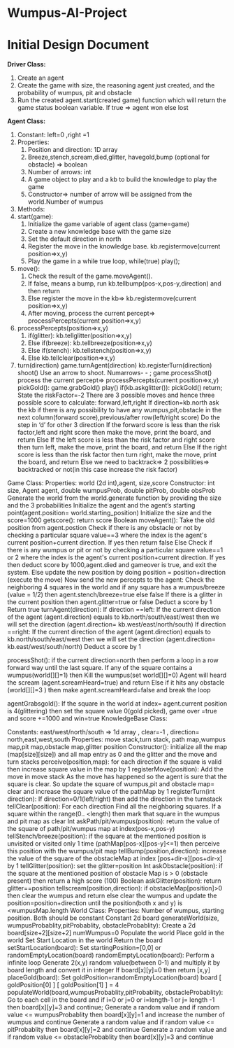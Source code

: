 # Wumpus-AI-Project
# Initial Design Document  
**Driver Class:**

1. Create an agent
2. Create the game with size, the reasoning agent just created, and the probability of wumpus, pit and obstacle
3. Run the created agent.start(created game) function which will return the game status boolean variable. If true ⇒ agent won else lost

**Agent Class:**

1. Constant: left=0 ,right =1
2. Properties:
    1. Position and direction: 1D array
    2. Breeze,stench,scream,died,glitter, havegold,bump (optional for obstacle) ⇒ boolean
    3. Number of arrows: int
    4. A game object to play and a kb to build the knowledge to play the game
    5. Constructor⇒ number of arrow will be assigned from the world.Number of wumpus
3. Methods:  
 1. start(game):
    1. Initialize the game variable of agent class (game=game)
    2. Create a new knowledge base with the game size
    3. Set the default direction in north
    4. Register the move in the knowledge base. kb.registermove(current position⇒x,y)
    5. Play the game in a while true loop, while(true) play();
 2. move():
    1.  Check the result of the game.moveAgent().
    2.  If false, means a bump, run kb.tellbump(pos-x,pos-y,direction) and then return
    3.  Else register the move in the kb⇒ kb.registermove(current position⇒x,y)
    4.  After moving, process the current percept⇒ processPercepts(current position⇒x,y)
3. processPercepts(position⇒x,y)
    1. if(glitter): kb.tellglitter(position⇒x,y)
    2. Else if(breeze): kb.tellbreeze(position⇒x,y)
    3. Else if(stench): kb.tellstench(position⇒x,y)
    4. Else kb.tellclear(position⇒x,y)
4. turn(direction)
game.turnAgent(direction)
kb.registerTurn(direction)
shoot()
Use an arrow to shoot. Numarrows- - ;
game.processShot()
process the current percept⇒ processPercepts(current position⇒x,y)
pickGold():
game.grabGold()
play()
if(kb.askglitter()): pickGold() return;
State the riskFactor=-2
There are 3 possible moves and hence three possible score to calculate: forward,left,right
If direction=kb.north ask the kb if there is any possibility to have any wumpus,pit,obstacle in the next column(forward score),previous/after row(left/right score) 
Do the step in ‘d’ for other 3 direction
If the forward score is less than the risk factor,left and right score then make the move, print the board, and return
Else If the left score is less than the risk factor and right score then turn left, make the move, print the board, and return
Else If the right score is less than the risk factor then turn right, make the move, print the board, and return
Else we need to backtrack⇒ 2 possibilities⇒ backtracked or not(in this case increase the risk factor)

Game Class:
Properties: world (2d int),agent, size,score
Constructor: int size, Agent agent, double wumpusProb, double pitProb, double obsProb
Generate the world from the world.generate function by providing the size and the 3 probabilities
Initialize the agent and the agent’s starting point(agent.position= world.starting_position)
Initialize the size and the score=1000
getscore(): return score
Boolean moveAgent(): 
Take the old position from agent.postion
Check if there is any obstacle or not by checking a particular square value==3 where the index is the agent's current position+current direction. If yes then return false
Else Check if there is any wumpus or pit or not by checking a particular square value==1 or 2 where the index is the agent's current position+current direction. If yes then deduct score by 1000,agent.died and gameover is true, and exit the system.
Else update the new position by doing position = position+direction (execute the move)
Now send the new percepts to the agent:
Check the neighboring 4 squares in the world and if any square has a wumpus/breeze (value = 1/2) then agent.stench/breeze=true else false
If there is a glitter in the current position then agent.glitter=true or false
Deduct a score by 1
Return true
turnAgent(direction):
If direction ==left:
If the current direction of the agent (agent.direction) equals to kb.north/south/east/west then we will set the direction (agent.direction= kb.west/east/north/south)
If direction ==right:
If the current direction of the agent (agent.direction) equals to kb.north/south/east/west then we will set the direction (agent.direction= kb.east/west/south/north)
Deduct a score by 1






processShot():
if the current direction=north then perform a loop in a row forward way until the last square. 
If any of the square contains a wumpus(world[][]=1) then
Kill the wumpus(set world[][]=0)
Agent will heard the scream (agent.screamHeard=true) and return
Else if it hits any obstacle (world[][]=3 ) then make agent.screamHeard=false and break the loop

agentGrabsgold(): 
If the square in the world at index= agent.current position is 4(glittering) then set the square value 0(gold picked), game over =true and score +=1000 and win=true
 KnowledgeBase Class:

Constants: east/west/north/south ⇒ 1d array , clear=-1 , direction= north,east,west,south
Properties: move stack,turn stack, path map,wumpus map,pit map,obstacle map,glitter position
Constructor(): initialize all the map (map[size][size]) and all map entry as 0 and the glitter and the move and turn stacks
perceive(position,map): for each direction if the square is valid then increase square value in the map by 1
registerMove(position):
Add the move in move stack
As the move has happened so the agent is sure that the square is clear. So update the square of wumpus,pit and obstacle map= clear and increase the square value of the pathMap by 1
registerTurn(int direction):
If direction=0/1(left/right) then add the direction in the turnstack 
tellClear(position):
For each direction Find all the neighboring squares.
If a square within the range(0.. <length) then mark that square in the wumpus and pit map as clear
Int askPath/pit/wumpus(position): return the value of the square of path/pit/wumpus map at index(pos-x,pos-y)
tellStench/breeze(position): if the square at the mentioned position is unvisited or visited only 1 time (pathMap[pos-x][pos-y]<=1) then perceive this position with the wumpus/pit map
tellBump(position,direction): increase the value of the square of the obstacleMap at index [pos+dir-x][pos+dir-x] by 1
tellGlitter(position): set the glitter=position
Int askObstacle(position): if the square at the mentioned position of obstacle Map is > 0 (obstacle present) then return a high score (100)
Boolean askGlitter(position): return glitter==position 
tellscream(position,direction): if obstacleMap[position]>0 then clear the wumpus and return else clear the wumpus and update the position=position+direction until the position(both x and y) is <wumpusMap.length
World Class:
Properties: Number of wumpus, starting position. Both should be constant
Constant 2d board generateWorld(size, wumpusProbablity,pitProbablity, obstacleProbablity):
Create a 2d board[size+2][size+2]
numWumpus=0
Populate the world
Place gold in the world
Set Start Location in the world
Return the board
setStartLocation(board):
Set  startingPosition=[0,0] or randomEmptyLocation(board)
randomEmptyLocation(board):
Perform a infinite loop 
Generate 2(x,y) random value(between 0-1) and multiply it by board length and convert it in integer
If board[x][y]=0 then return [x,y]
placeGold(board):
Set  goldPosition=randomEmptyLocation(board)
board [ goldPosition[0]  ] [ goldPosition[1]  ] = 4
populateWorld(board,wumpusProbablity,pitProbablity, obstacleProbablity):
Go to each cell in the board and if
i=0 or j=0 or i=length-1 or j= length -1 then board[x][y]=3 and continue;
Generate a random value and if random value <= wumpusProbablity then board[x][y]=1 and increase the number of wumpus and continue 
Generate a random value and if random value <= pitProbablity then board[x][y]=2 and continue 
Generate a random value and if random value <= obstacleProbablity then board[x][y]=3 and continue 


